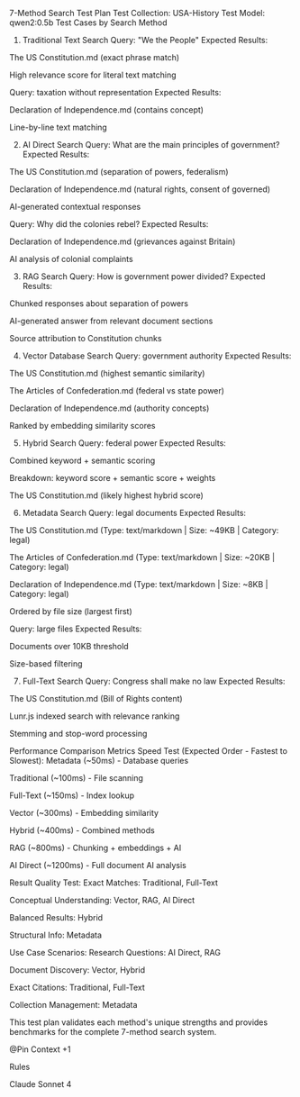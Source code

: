 7-Method Search Test Plan
Test Collection: USA-History
Test Model: qwen2:0.5b
Test Cases by Search Method
1. Traditional Text Search
Query: "We the People"
Expected Results:

The US Constitution.md (exact phrase match)

High relevance score for literal text matching

Query: taxation without representation
Expected Results:

Declaration of Independence.md (contains concept)

Line-by-line text matching

2. AI Direct Search
Query: What are the main principles of government?
Expected Results:

The US Constitution.md (separation of powers, federalism)

Declaration of Independence.md (natural rights, consent of governed)

AI-generated contextual responses

Query: Why did the colonies rebel?
Expected Results:

Declaration of Independence.md (grievances against Britain)

AI analysis of colonial complaints

3. RAG Search
Query: How is government power divided?
Expected Results:

Chunked responses about separation of powers

AI-generated answer from relevant document sections

Source attribution to Constitution chunks

4. Vector Database Search
Query: government authority
Expected Results:

The US Constitution.md (highest semantic similarity)

The Articles of Confederation.md (federal vs state power)

Declaration of Independence.md (authority concepts)

Ranked by embedding similarity scores

5. Hybrid Search
Query: federal power
Expected Results:

Combined keyword + semantic scoring

Breakdown: keyword score + semantic score + weights

The US Constitution.md (likely highest hybrid score)

6. Metadata Search
Query: legal documents
Expected Results:

The US Constitution.md (Type: text/markdown | Size: ~49KB | Category: legal)

The Articles of Confederation.md (Type: text/markdown | Size: ~20KB | Category: legal)

Declaration of Independence.md (Type: text/markdown | Size: ~8KB | Category: legal)

Ordered by file size (largest first)

Query: large files
Expected Results:

Documents over 10KB threshold

Size-based filtering

7. Full-Text Search
Query: Congress shall make no law
Expected Results:

The US Constitution.md (Bill of Rights content)

Lunr.js indexed search with relevance ranking

Stemming and stop-word processing

Performance Comparison Metrics
Speed Test (Expected Order - Fastest to Slowest):
Metadata (~50ms) - Database queries

Traditional (~100ms) - File scanning

Full-Text (~150ms) - Index lookup

Vector (~300ms) - Embedding similarity

Hybrid (~400ms) - Combined methods

RAG (~800ms) - Chunking + embeddings + AI

AI Direct (~1200ms) - Full document AI analysis

Result Quality Test:
Exact Matches: Traditional, Full-Text

Conceptual Understanding: Vector, RAG, AI Direct

Balanced Results: Hybrid

Structural Info: Metadata

Use Case Scenarios:
Research Questions: AI Direct, RAG

Document Discovery: Vector, Hybrid

Exact Citations: Traditional, Full-Text

Collection Management: Metadata

This test plan validates each method's unique strengths and provides benchmarks for the complete 7-method search system.



@Pin Context
+1

Rules

Claude Sonnet 4